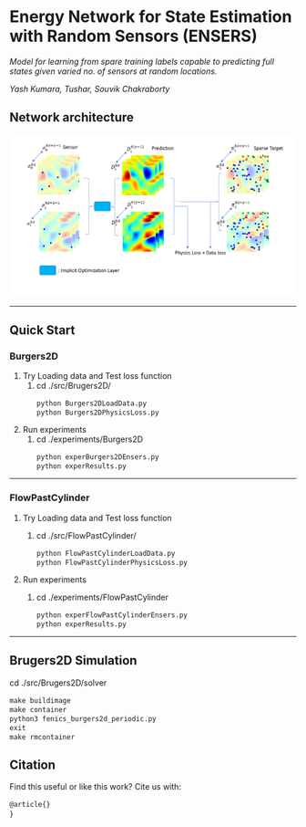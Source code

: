# Energy Network for State Estimation with Random Sensors (ENSERS)
*Model for learning from spare training labels capable to predicting full states given varied no. of sensors at random locations.*

*Yash Kumara, Tushar, Souvik Chakraborty*

## Network architecture 

![Network architecture](./img/architecture.png)

---

## Quick Start

### Burgers2D

1. Try Loading data and Test loss function  
    1.  cd ./src/Brugers2D/
        ```
        python Burgers2DLoadData.py
        python Burgers2DPhysicsLoss.py

2.  Run experiments
    1.  cd ./experiments/Burgers2D      
        ```
        python experBurgers2DEnsers.py
        python experResults.py
        ```
---
### FlowPastCylinder
1. Try Loading data and Test loss function  
    1.  cd ./src/FlowPastCylinder/
        ```
        python FlowPastCylinderLoadData.py
        python FlowPastCylinderPhysicsLoss.py
        ```

3.  Run experiments
    1.  cd ./experiments/FlowPastCylinder      
        ```
        python experFlowPastCylinderEnsers.py
        python experResults.py
        ```
---

##  Brugers2D Simulation
cd ./src/Brugers2D/solver
```
make buildimage
make container
python3 fenics_burgers2d_periodic.py
exit
make rmcontainer
```

<!-- ## Results
### 2D Burgers’ equation

![Burgers](./img/predDataTest0_epoch1200.png "2D Burgers Equation")
### Flow Past Cylinder

![Flow Past Cylinder](./img/predDataTest0_epoch2400.png "Flow Past Cylinder") -->

## Citation
Find this useful or like this work? Cite us with:
```latex
@article{}
}
```
